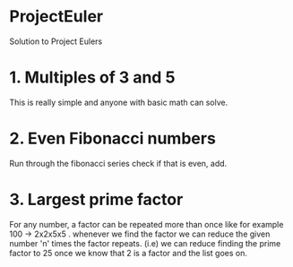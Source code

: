 # ProjectEuler
Solution to Project Eulers
# 1. Multiples of 3 and 5
 This is really simple and anyone with basic math can solve. 
# 2.	Even Fibonacci numbers
Run through the fibonacci series check if that is even, add.
# 3. Largest prime factor
For any number, a factor can be repeated more than once like for example 100 -> 2x2x5x5 . whenever we find the factor we can reduce the given number 'n' times the factor repeats. (i.e) we can reduce finding the prime factor to 25 once we know that 2 is a factor and the list goes on.
